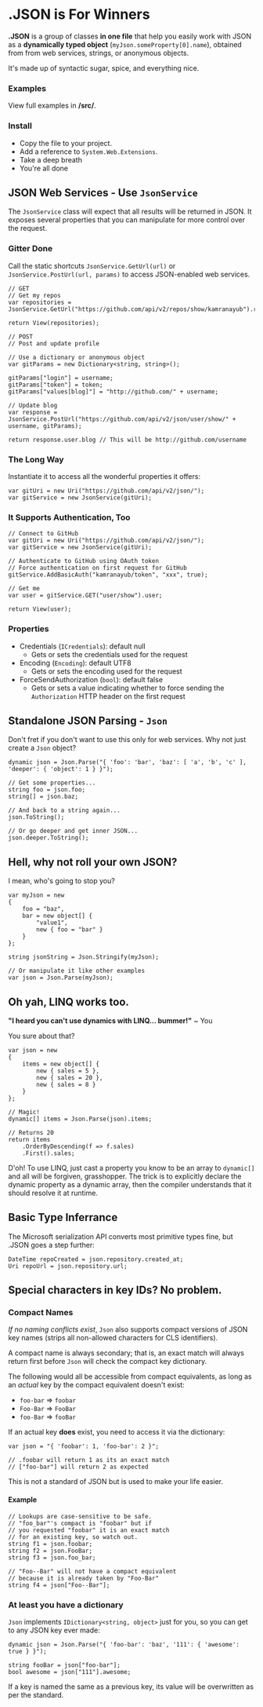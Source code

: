 ﻿.JSON is For Winners
====================

**.JSON** is a group of classes **in one file** that help you easily work with JSON as a **dynamically typed object** (`myJson.someProperty[0].name`), obtained from from web services, strings, or anonymous objects.

It's made up of syntactic sugar, spice, and everything nice.

### Examples ###

View full examples in **/src/**.

### Install ###

 - Copy the file to your project. 
 - Add a reference to `System.Web.Extensions`. 
 - Take a deep breath
 - You're all done

## JSON Web Services - Use `JsonService` ##

The `JsonService` class will expect that all results will be returned in JSON. It exposes several properties that you can manipulate for more control over the request.

### Gitter Done ###

Call the static shortcuts `JsonService.GetUrl(url)` or `JsonService.PostUrl(url, params)` to access JSON-enabled web services.
	
	// GET
	// Get my repos
	var repositories = JsonService.GetUrl("https://github.com/api/v2/repos/show/kamranayub").repositories;
	
	return View(repositories);
	
	// POST
	// Post and update profile
	
	// Use a dictionary or anonymous object
	var gitParams = new Dictionary<string, string>();

	gitParams["login"] = username;
	gitParams["token"] = token;
	gitParams["values[blog]"] = "http://github.com/" + username;

	// Update blog
	var response = JsonService.PostUrl("https://github.com/api/v2/json/user/show/" + username, gitParams);
	
	return response.user.blog // This will be http://github.com/username

### The Long Way ###

Instantiate it to access all the wonderful properties it offers:

	var gitUri = new Uri("https://github.com/api/v2/json/");
	var gitService = new JsonService(gitUri);

### It Supports Authentication, Too ###

	// Connect to GitHub
	var gitUri = new Uri("https://github.com/api/v2/json/");
	var gitService = new JsonService(gitUri);

	// Authenticate to GitHub using OAuth token
	// Force authentication on first request for GitHub
	gitService.AddBasicAuth("kamranayub/token", "xxx", true);

	// Get me
	var user = gitService.GET("user/show").user;

	return View(user);

### Properties ###

- Credentials (`ICredentials`): default null
  - Gets or sets the credentials used for the request
- Encoding (`Encoding`): default UTF8
  - Gets or sets the encoding used for the request
- ForceSendAuthorization (`bool`): default false
  - Gets or sets a value indicating whether to force sending the `Authorization` HTTP header on the first request
  
## Standalone JSON Parsing - `Json` ##

Don't fret if you don't want to use this only for web services. Why not just create a `Json` object?

	dynamic json = Json.Parse("{ 'foo': 'bar', 'baz': [ 'a', 'b', 'c' ], 'deeper': { 'object': 1 } }");
	
	// Get some properties...
	string foo = json.foo;
	string[] = json.baz;
	
	// And back to a string again...
	json.ToString();
	
	// Or go deeper and get inner JSON...
	json.deeper.ToString();

## Hell, why not roll your own JSON? ##

I mean, who's going to stop you?

	var myJson = new
	{
		foo = "baz",
		bar = new object[] { 
			"value1", 
			new { foo = "bar" }
		}
	};

	string jsonString = Json.Stringify(myJson);
	
	// Or manipulate it like other examples
	var json = Json.Parse(myJson);

## Oh yah, LINQ works too. ##

**"I heard you can't use dynamics with LINQ... bummer!"** ~ You

You sure about that?

	var json = new
	{
		items = new object[] {
			new { sales = 5 },
			new { sales = 20 },
			new { sales = 8 }
		}
	};
	
	// Magic!
	dynamic[] items = Json.Parse(json).items;
	
	// Returns 20
	return items
		.OrderByDescending(f => f.sales)
		.First().sales;

D'oh! To use LINQ, just cast a property you know to be an array to `dynamic[]` and all will be forgiven, grasshopper. The trick is to explicitly declare the dynamic property as a dynamic array, then the compiler understands that it should resolve it at runtime.

## Basic Type Inferrance ##

The Microsoft serialization API converts most primitive types fine, but .JSON goes a step further:

	DateTime repoCreated = json.repository.created_at;
	Uri repoUrl = json.repository.url;
	
## Special characters in key IDs? No problem. ##

### Compact Names ###

*If no naming conflicts exist*, `Json` also supports compact versions of JSON key names (strips all non-allowed characters for CLS identifiers).

A compact name is always secondary; that is, an exact match will always return first before `Json` will check the compact key dictionary.

The following would all be accessible from compact equivalents, as long as an _actual_ key by the compact equivalent doesn't exist:

 - `foo-bar` => `foobar`
 - `Foo-Bar` => `FooBar`
 - `foo-Bar` => `fooBar`
	
If an actual key **does** exist, you need to access it via the dictionary:

	var json = "{ 'foobar': 1, 'foo-bar': 2 }";
	
	// .foobar will return 1 as its an exact match
	// ["foo-bar"] will return 2 as expected
 
This is not a standard of JSON but is used to make your life easier.

#### Example ####

	// Lookups are case-sensitive to be safe.
	// "foo_bar"'s compact is "foobar" but if
	// you requested "foobar" it is an exact match
	// for an existing key, so watch out.
	string f1 = json.foobar;
	string f2 = json.FooBar;
	string f3 = json.foo_bar;
	
	// "Foo--Bar" will not have a compact equivalent
	// because it is already taken by "Foo-Bar"
	string f4 = json["Foo--Bar"];
	
### At least you have a dictionary ###

`Json` implements `IDictionary<string, object>` just for you, so you can get to any JSON key ever made:

	dynamic json = Json.Parse("{ 'foo-bar': 'baz', '111': { 'awesome': true } }");

	string fooBar = json["foo-bar"];
	bool awesome = json["111"].awesome;
	
If a key is named the same as a previous key, its value will be overwritten as per the standard.